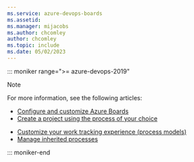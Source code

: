 ```yaml
---
ms.service: azure-devops-boards
ms.assetid: 
ms.manager: mijacobs
ms.author: chcomley
author: chcomley
ms.topic: include
ms.date: 05/02/2023
---
```


::: moniker range=">= azure-devops-2019"

> [!NOTE]   
> For more information, see the following articles:
> - [Configure and customize Azure Boards](../configure-customize.md)
> - [Create a project using the process of your choice](../../organizations/projects/create-project.md)
- [Customize your work tracking experience (process models)](../../reference/customize-work.md)
- [Manage inherited processes](../../organizations/settings/work/manage-process.md)  

::: moniker-end

